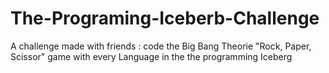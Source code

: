# The-Programing-Iceberb-Challenge
A challenge made with friends : code the Big Bang Theorie "Rock, Paper, Scissor" game with every Language in the the programming Iceberg
